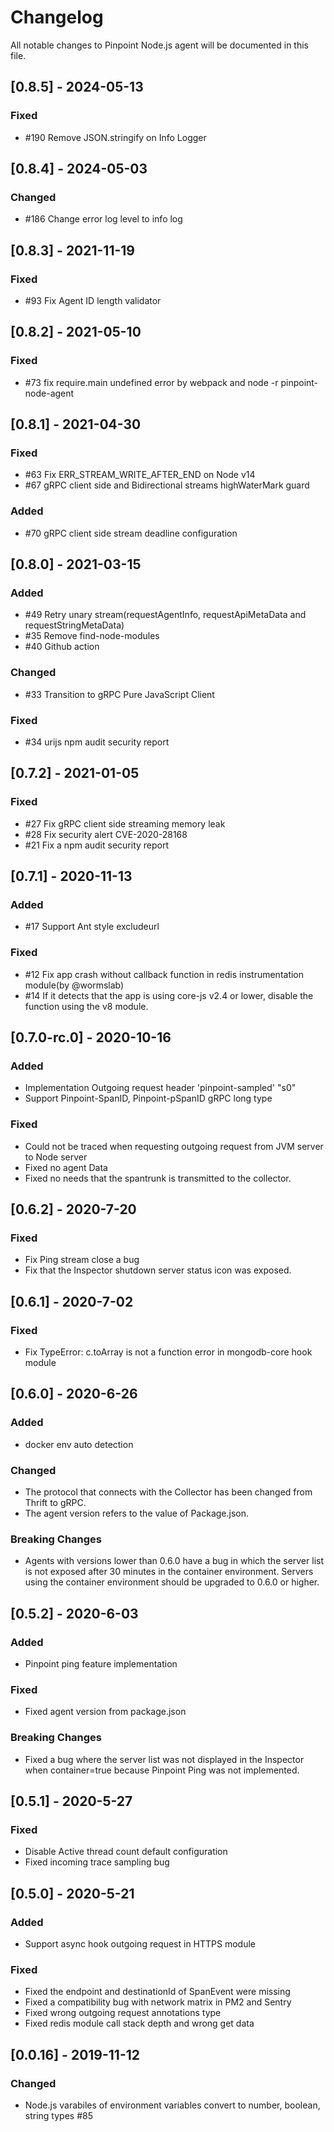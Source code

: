 # Changelog
All notable changes to Pinpoint Node.js agent will be documented in this file.

## [0.8.5] - 2024-05-13
### Fixed
- #190 Remove JSON.stringify on Info Logger

## [0.8.4] - 2024-05-03
### Changed
- #186 Change error log level to info log

## [0.8.3] - 2021-11-19
### Fixed
- #93 Fix Agent ID length validator

## [0.8.2] - 2021-05-10
### Fixed
- #73 fix require.main undefined error by webpack and node -r pinpoint-node-agent

## [0.8.1] - 2021-04-30
### Fixed
- #63 Fix ERR_STREAM_WRITE_AFTER_END on Node v14
- #67 gRPC client side and Bidirectional streams highWaterMark guard

### Added
- #70 gRPC client side stream deadline configuration

## [0.8.0] - 2021-03-15
### Added
- #49 Retry unary stream(requestAgentInfo, requestApiMetaData and requestStringMetaData)
- #35 Remove find-node-modules
- #40 Github action

### Changed
- #33 Transition to gRPC Pure JavaScript Client

### Fixed
- #34 urijs npm audit security report

## [0.7.2] - 2021-01-05
### Fixed
- #27 Fix gRPC client side streaming memory leak
- #28 Fix security alert CVE-2020-28168
- #21 Fix a npm audit security report

## [0.7.1] - 2020-11-13
### Added
- #17 Support Ant style excludeurl
### Fixed
- #12 Fix app crash without callback function in redis instrumentation module(by @wormslab)
- #14 If it detects that the app is using core-js v2.4 or lower, disable the function using the v8 module. 

## [0.7.0-rc.0] - 2020-10-16
### Added
- Implementation Outgoing request header 'pinpoint-sampled' "s0"
- Support Pinpoint-SpanID, Pinpoint-pSpanID gRPC long type

### Fixed
- Could not be traced when requesting outgoing request from JVM server to Node server
- Fixed no agent Data
- Fixed no needs that the spantrunk is transmitted to the collector.

## [0.6.2] - 2020-7-20
### Fixed
- Fix Ping stream close a bug
- Fix that the Inspector shutdown server status icon was exposed.

## [0.6.1] - 2020-7-02
### Fixed
- Fix TypeError: c.toArray is not a function error in mongodb-core hook module

## [0.6.0] - 2020-6-26
### Added
- docker env auto detection
### Changed
- The protocol that connects with the Collector has been changed from Thrift to gRPC.
- The agent version refers to the value of Package.json.
### Breaking Changes
- Agents with versions lower than 0.6.0 have a bug in which the server list is not exposed after 30 minutes in the container environment. Servers using the container environment should be upgraded to 0.6.0 or higher.

## [0.5.2] - 2020-6-03
### Added
- Pinpoint ping feature implementation
### Fixed
- Fixed agent version from package.json
### Breaking Changes
- Fixed a bug where the server list was not displayed in the Inspector when container=true because Pinpoint Ping was not implemented.

## [0.5.1] - 2020-5-27
### Fixed
- Disable Active thread count default configuration
- Fixed incoming trace sampling bug

## [0.5.0] - 2020-5-21
### Added
- Support async hook outgoing request in HTTPS module

### Fixed
- Fixed the endpoint and destinationId of SpanEvent were missing
- Fixed a compatibility bug with network matrix in PM2 and Sentry
- Fixed wrong outgoing request annotations type
- Fixed redis module call stack depth and wrong get data

## [0.0.16] - 2019-11-12
### Changed
- Node.js varabiles of environment variables convert to number, boolean, string types #85
